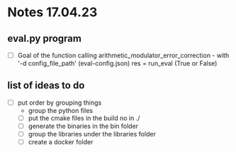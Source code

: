 # Notes 17.04.23

## eval.py program
- [ ] Goal of the function
    calling arithmetic_modulator_error_correction
        - with '-d config_file_path' (eval-config.json)
    res = run_eval (True or False)
    
## list of ideas to do
- [ ] put order by grouping things
    - group the python files
    - [ ] put the cmake files in the build no in ./
    - [ ] generate the binaries in the bin folder
    - [ ] group the libraries under the libraries folder
    - [ ] create a docker folder